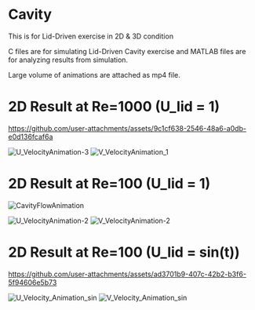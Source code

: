 # Cavity
This is for Lid-Driven exercise in 2D &amp; 3D condition

C files are for simulating Lid-Driven Cavity exercise and MATLAB files are for analyzing results from simulation.

Large volume of animations are attached as mp4 file.

# 2D Result at Re=1000 (U_lid = 1)


https://github.com/user-attachments/assets/9c1cf638-2546-48a6-a0db-e0d136fcaf6a


![U_VelocityAnimation-3](https://github.com/user-attachments/assets/17222878-a4b6-4d2a-8332-3b8a63630d3a)
![V_VelocityAnimation_1](https://github.com/user-attachments/assets/051b67ec-5020-4236-9766-557b6ce3818e)

# 2D Result at Re=100 (U_lid = 1)

![CavityFlowAnimation](https://github.com/user-attachments/assets/f62b86ae-9bae-41af-9c56-591e68323e3e)

![U_VelocityAnimation-2](https://github.com/user-attachments/assets/f008a758-7e3c-4bce-af43-6002f0140145)
![V_VelocityAnimation-2](https://github.com/user-attachments/assets/8a6799bb-1878-49c0-ae24-8958cfdd2c00)

# 2D Result at Re=100 (U_lid = sin(t))


https://github.com/user-attachments/assets/ad3701b9-407c-42b2-b3f6-5f94606e5b73


![U_Velocity_Animation_sin](https://github.com/user-attachments/assets/f3deec44-2345-4685-a202-fa74a81a6804)
![V_Velocity_Animation_sin](https://github.com/user-attachments/assets/5d7f0386-f1a1-4896-9f66-a925d78ad8cb)


